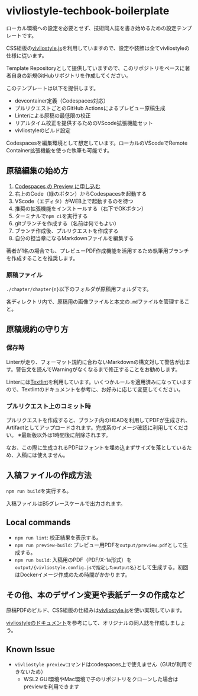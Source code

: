 # vivliostyle-techbook-boilerplate

ローカル環境への設定を必要とせず、技術同人誌を書き始めるための設定テンプレートです。

CSS組版の[vivliostyle.js](https://github.com/vivliostyle/vivliostyle.js)を利用していますので、設定や装飾は全てvivliostyleの仕様に従います。

Template Repositoryとして提供していますので、このリポジトリをベースに著者自身の新規GitHubリポジトリを作成してください。

このテンプレートは以下を提供します。

- devcontainer定義（Codespaces対応）
- プルリクエストごとのGitHub Actionsによるプレビュー原稿生成
- Linterによる原稿の最低限の校正
- リアルタイム校正を提供するためのVScode拡張機能セット
- vivliostyleのビルド設定

Codespacesを編集環境として想定しています。ローカルのVScodeでRemote Container拡張機能を使った執筆も可能です。

## 原稿編集の始め方

1. [Codespaces の Preview に申し込む](https://github.com/features/codespaces)
2. 右上のCode（緑のボタン）からCodespacesを起動する
3. VScode（エディタ）がWEB上で起動するのを待つ
4. 推奨の拡張機能をインストールする（右下でOKボタン）
5. ターミナルで`npm ci`を実行する
6. gitブランチを作成する（名前は何でもよい）
7. ブランチ作成後、プルリクエストを作成する
8. 自分の担当章になるMarkdownファイルを編集する

著者が1名の場合でも、プレビューPDF作成機能を活用するため執筆用ブランチを作成することを推奨します。

### 原稿ファイル

`./chapter/chapter{n}`以下のフォルダが原稿用フォルダです。

各ディレクトリ内で、原稿用の画像ファイルと本文の`.md`ファイルを管理すること。

## 原稿規約の守り方

### 保存時

Linterが走り、フォーマット規約に合わないMarkdownの構文対して警告が出ます。警告文を読んでWarningがなくなるまで修正することをお勧めします。

Linterには[Textlint](https://github.com/textlint/textlint)を利用しています。いくつかルールを適用済みになっていますので、Textlintのドキュメントを参考に、お好みに応じて変更してください。

### プルリクエスト上のコミット時

プルリクエストを作成すると、ブランチ内のHEADを利用してPDFが生成され、Artifactとしてアップロードされます。完成系のイメージ確認に利用してください。
※最新版以外は1時間後に削除されます。

なお、この際に生成されるPDFはフォントを埋め込まずサイズを落としているため、入稿には使えません。

## 入稿ファイルの作成方法

`npm run build`を実行する。

入稿ファイルはB5グレースケールで出力されます。

## Local commands

- `npm run lint`: 校正結果を表示する。
- `npm run preview-build`: プレビュー用PDFを`output/preview.pdf`として生成する。
- `npm run build`: 入稿用のPDF（PDF/X-1a形式）を`output/{vivliostyle.config.jsで指定したoutput名}`として生成する。初回はDockerイメージ作成のため時間がかかります。

## その他、本のデザイン変更や表紙データの作成など

原稿PDFのビルド、CSS組版の仕組みは[vivliostyle.js](https://github.com/vivliostyle/vivliostyle.js)を使い実現しています。

[vivliostyleのドキュメント](https://vivliostyle.org/ja/documents/)を参考にして、オリジナルの同人誌を作成しましょう。

## Known Issue

- `vivliostyle preview`コマンドはcodespaces上で使えません（GUIが利用できないため）
  - WSL2 GUI環境やMac環境で子のリポジトリをクローンした場合はpreviewを利用できます
